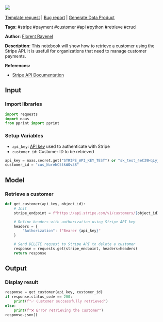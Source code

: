 <a href="https://app.naas.ai/user-redirect/naas/downloader?url=https://raw.githubusercontent.com/jupyter-naas/awesome-notebooks/master/Stripe/Stripe_Retrieve_a_customer.ipynb" target="_parent"><img src="https://naasai-public.s3.eu-west-3.amazonaws.com/open_in_naas.svg"/></a><br><br><a href="https://github.com/jupyter-naas/awesome-notebooks/issues/new?assignees=&labels=&template=template-request.md&title=Tool+-+Action+of+the+notebook+">Template request</a> | <a href="https://github.com/jupyter-naas/awesome-notebooks/issues/new?assignees=&labels=bug&template=bug_report.md&title=Stripe+-+Retrieve+a+customer:+Error+short+description">Bug report</a> | <a href="https://app.naas.ai/user-redirect/naas/downloader?url=https://raw.githubusercontent.com/jupyter-naas/awesome-notebooks/master/Naas/Naas_Start_data_product.ipynb" target="_parent">Generate Data Product</a>

**Tags:** #stripe #payment #customer #api #python #retrieve #crud

**Author:** [Florent Ravenel](https://www.linkedin.com/in/florent-ravenel/)

**Description:** This notebook will show how to retrieve a customer using the Stripe API. It is usefull for organizations that need to manage customer payments.

**References:**
- [Stripe API Documentation](https://stripe.com/docs/api/customers/retrieve?lang=python)

## Input

### Import libraries


```python
import requests
import naas
from pprint import pprint
```

### Setup Variables
- `api_key`: [API key](https://stripe.com/docs/keys) used to authenticate with Stripe
- `customer_id`: Customer ID to be retrieved


```python
api_key = naas.secret.get("STRIPE_API_KEY_TEST") or "sk_test_4eC39HqLyjWDarjtT1zdp7dc"
customer_id = "cus_NurehC5tkWOv38"
```

## Model

### Retrieve a customer


```python
def get_customer(api_key, object_id):
    # Init
    stripe_endpoint = f"https://api.stripe.com/v1/customers/{object_id}"

    # Define headers with authorization using Stripe API key
    headers = {
        "Authorization": f"Bearer {api_key}"
    }

    # Send DELETE request to Stripe API to delete a customer
    response = requests.get(stripe_endpoint, headers=headers)
    return response
```

## Output

### Display result


```python
response = get_customer(api_key, customer_id)
if response.status_code == 200:
    print(f"✅ Customer successfully retrieved")
else:
    print(f"❌ Error retrieving the customer")
response.json()
```

 
